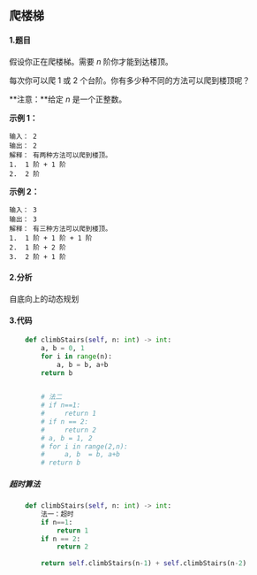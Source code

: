 ## 爬楼梯

#### 1.题目

假设你正在爬楼梯。需要 *n* 阶你才能到达楼顶。

每次你可以爬 1 或 2 个台阶。你有多少种不同的方法可以爬到楼顶呢？

**注意：**给定 *n* 是一个正整数。

**示例 1：**

```
输入： 2
输出： 2
解释： 有两种方法可以爬到楼顶。
1.  1 阶 + 1 阶
2.  2 阶
```

**示例 2：**

```
输入： 3
输出： 3
解释： 有三种方法可以爬到楼顶。
1.  1 阶 + 1 阶 + 1 阶
2.  1 阶 + 2 阶
3.  2 阶 + 1 阶
```

#### 2.分析

自底向上的动态规划

#### 3.代码

```python
    def climbStairs(self, n: int) -> int:
		a, b = 0, 1
        for i in range(n):
            a, b = b, a+b
        return b
```

```python
    
        # 法二
        # if n==1:
        #     return 1
        # if n == 2:
        #     return 2
        # a, b = 1, 2
        # for i in range(2,n):
        #     a, b  = b, a+b
        # return b
```

##### 超时算法

```python
    def climbStairs(self, n: int) -> int:
        法一：超时
        if n==1:
            return 1
        if n == 2:
            return 2
        
        return self.climbStairs(n-1) + self.climbStairs(n-2)
        
```

